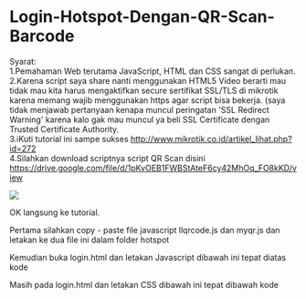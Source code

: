# Login-Hotspot-Dengan-QR-Scan-Barcode

Syarat:<br>
1.Pemahaman Web terutama JavaScript, HTML dan CSS sangat di perlukan.<br>
2.Karena script saya share nanti menggunakan HTML5 Video berarti mau tidak mau kita harus mengaktifkan secure sertifikat SSL/TLS di mikrotik karena memang wajib menggunakan https agar script bisa bekerja. (saya tidak menjawab pertanyaan kenapa muncul peringatan 'SSL Redirect Warning' karena kalo gak mau muncul ya beli SSL Certificate dengan Trusted Certificate Authority.<br>
3.iKuti tutorial ini sampe sukses http://www.mikrotik.co.id/artikel_lihat.php?id=272<br>
4.Silahkan download scriptnya script QR Scan disini https://drive.google.com/file/d/1pKvOEB1FWBStAteF6cy42MhOq_FO8kKD/view<br>

<img border="0" src="https://3.bp.blogspot.com/-Mt7pTJj938E/W3oOs2OsAPI/AAAAAAAAO-I/PUWSbilXkMcfPKKlOzsm3eF9RE7T-Qv3ACLcBGAs/s1600/Untitled2.png"/>

OK langsung ke tutorial.

Pertama silahkan copy - paste file javascript llqrcode.js dan myqr.js dan letakan ke dua file ini dalam folder hotspot

Kemudian buka login.html dan letakan Javascript dibawah ini tepat diatas kode </head>
<script type="text/javascript" src="llqrcode.js"></script>
<script type="text/javascript" src="myqr.js"></script>

Masih pada login.html dan letakan CSS dibawah ini tepat dibawah kode <style type="text/css">
.modal {
display: none; 
position: fixed; 
z-index: 1;
padding-top: 30px;
left: 0;
top: 0;
width: 100%; 
height: 100%; 
overflow: auto; 
background-color: rgb(0,0,0); 
background-color: rgba(0,0,0,0.4); 
}
.modal-content {
background-color: #000;
margin: auto;
padding: 10px;
border: 2px solid #111;
width: 260px;
-moz-border-radius:3px; 
-khtml-border-radius:5px; 
-webkit-border-radius:5px ; 
border-radius:5px ;
color:red;
font-weight:bold
}
.close {float: right;
font-size: 15px;
font-weight: bold;}
.close:hover,.close:focus {
text-decoration: none;
cursor: pointer;
}
#mainbody{
width:100%;
display:none;
}
.selector{
display:none;
visibility: hidden;
}
#result{
display:none;
visibility: hidden;
}
#v{
width:240px;
height:200px;
}
#qr-canvas{
display:none;
}
#outdiv{
padding:0;
width:240px;
height:200px;
border: solid;
border-width: 3px 3px 3px 3px;
-moz-border-radius:3px; 
-khtml-border-radius:5px; 
-webkit-border-radius:5px ; 
border-radius:5px ;
color:#555;
background: #000;
}
.tsel{
padding:0;
}
blink {
-webkit-animation: 2s linear infinite condemned_blink_effect; // for android
animation: 2s linear infinite condemned_blink_effect;
}
@-webkit-keyframes condemned_blink_effect { // for android
0% {
visibility: hidden;
}
50% {
visibility: hidden;
}
100% {
visibility: visible;
}
}
@keyframes condemned_blink_effect {
0% {
visibility: hidden;
}
50% {
visibility: hidden;
}
100% {
visibility: visible;
}
}

Masih login.html dan letakan script dibawah ini tepat dibawah kode </body>
<div id="myModal" class="modal">
<div class="modal-content">
<center><span class="scanning">▒▒▒▒▒<blink> ▓ scanning ▓ </blink>▒▒▒▒▒</span></center>
<div id="mainbody">
<div class="selector" id="webcamimg" onclick="setwebcam()" align="left" ></div>
<table class="tsel" border="0" width="100%">
<td valign="top" align="center" width="50%">
<table class="tsel" border="0">
<td colspan="1" align="center">
<div id="outdiv"></div>
</td>
</table>
</td>
<div id="result"></div>
</table>
<span class="close"></span>
<center><span style="font-weight:bold;font-size:12px; color:#999;">Scan QR code yang ada pada voucher anda</span></center>
</div>
<canvas id="qr-canvas" width="100%" height="100%"></canvas>
</div>
</div>
<script type="text/javascript">
var modal = document.getElementById('myModal');
var btn = document.getElementById("myBtn");
var span = document.getElementsByClassName("close")[0];
btn.onclick = function() {
modal.style.display = "block";
}
span.onclick = function() {
modal.style.display = "none";
}
window.onclick = function(event) {
if (event.target == modal) {
modal.style.display = "none";
}
}
</script>
<script type="text/javascript">load();</script>

yang terakhir letakan kode button ini dan sesuikan dengan template masing-masing
<button style="margin-right:10px; width: 120px;height: 35px;background: #888;border: 2px solid #999;cursor: pointer;border-radius: 2px; color: #fff;font-family: 'Open Sans', sans-serif;font-size: 16px;font-weight: bold;padding: 6px;margin-top: 10px;" id="myBtn">QR SCAN</button>

Jangan lupa juga mengganti semua QR code script yang awalnya contoh: http://namahotspot.net dan ganti dengan https://namahotspot.net semoga sukses :)
